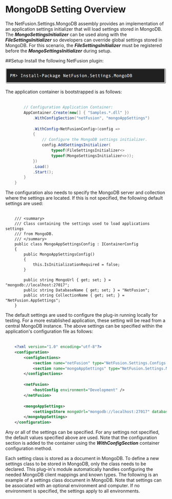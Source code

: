 # MongoDB Setting Overview
The NetFusion.Settings.MongoDB assembly provides an implementation of an application settings initializer that will load settings stored in MongoDB.  The ___MongoSettingsInitializer___ can be used along with the ___FileSettingsInitializer___ so developers can override global settings stored in MongoDB.  For this scenario, the ___FileSettingsInitializer___ must be registered before the ___MongoSettingsInitializer___ during setup.

##Setup
Install the following NetFusion plugin:

![image](../../../img/Nuget-NetFusion.Settings.MongoDB.png)

The application container is bootstrapped is as follows:

``` csharp
	
        // Configuration Application Container:
        AppContainer.Create(new[] { "Samples.*.dll" })
    		.WithConfigSection("netFusion", "mongoAppSettings")
    		
    		.WithConfig<NetFusionConfig>(config =>
			{
				// Configure the MongoDB settings initializer.
				config.AddSettingsInitializer(
					typeof(FileSettingsInitializer<>
					typeof(MongoSettingsInitializer<>));
			})
            .Load()
            .Start();
        }
    }
```

The configuration also needs to specify the MongoDB server and collection where the settings are located.  If this is not specified, the following default settings are used:

``` sharp

	/// <summary>
    /// Class containing the settings used to load applications settings
    /// from MongoDB.
    /// </summary>
    public class MongoAppSettingsConfig : IContainerConfig
    {
    	public MongoAppSettingsConfig() 
    	{
	    	this.IsInitializationRequired = false;
    	}
    
        public string MongoUrl { get; set; } = "mongodb://localhost:27017";
        public string DatabaseName { get; set; } = "NetFusion";
        public string CollectionName { get; set; } = "NetFusion.AppSettings";
    }
```

The default settings are used to configure the plug-in running locally for testing.  For a more established application, these setting will be read from a central MongoDB instance.  The above settings can be specified within the application's configuration file as follows:

``` xml

	<?xml version="1.0" encoding="utf-8"?>
	<configuration>
		<configSections>
    		<section name="netFusion" type="NetFusion.Settings.Configs.NetFusionConfigSection, NetFusion.Settings" />
    		<section name="mongoAppSettings" type="NetFusion.Settings.Mongo.Configs.MongoAppSettingsConfigSection, NetFusion.Settings.Mongo" />
    	</configSections>
    	
    	<netFusion>
    		<hostConfig environment="Development" />
    	</netFusion>
    	
    	<mongoAppSettings>
    		<settingsStore mongoUrl="mongodb://localhost:27017" databaseName="NetFusion" collectionName="NetFusion.AppSettings" />
    	</mongoAppSettings>
    </configuration>
```

Any or all of the settings can be specified.  For any settings not specified, the default values specified above are used.  Note that the configuration section is added to the container using the ___WithConfigSection___ container configuration method.

Each setting class is stored as a document in MongoDB.  To define a new settings class to be stored in MongoDB, only the class needs to be declared.  This plug-in's module automatically handles configuring the needed MongoDB client mappings and known types.  The following is an example of a settings class document in MongoDB.  Note that settings can be associated with an optional environment and computer.  If no environment is specified, the settings apply to all environments.